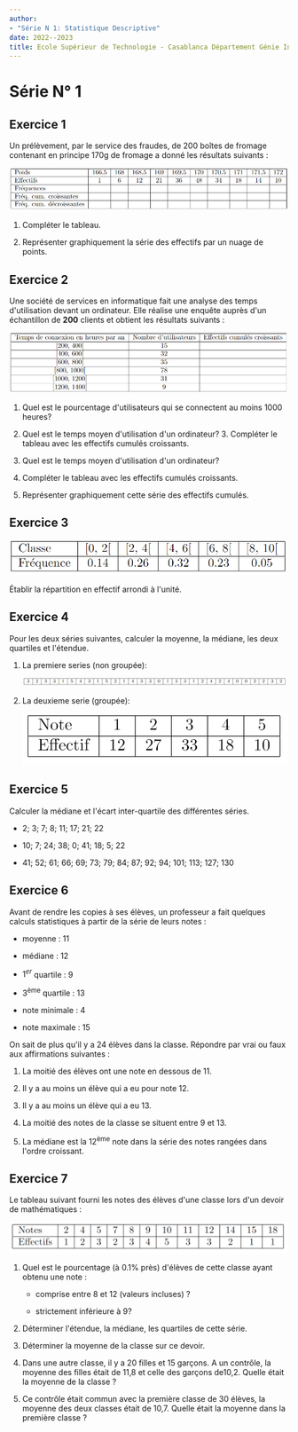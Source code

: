 ```yaml
---
author:
- "Série N 1: Statistique Descriptive"
date: 2022--2023
title: Ecole Supérieur de Technologie - Casablanca Département Génie Informatique
---
```


# Série N° 1

## Exercice 1 

Un prélèvement, par le service des fraudes, de 200 boîtes de fromage
contenant en principe 170g de fromage a donné les résultats suivants :

![image1](tab1.PNG)

1.  Compléter le tableau.

2.  Représenter graphiquement la série des effectifs par un nuage de
    points.

## Exercice 2 

Une société de services en informatique fait une analyse des temps
d'utilisation devant un ordinateur. Elle réalise une enquête auprès d'un
échantillon de **200** clients et obtient les résultats suivants :

![image](tab2.PNG)

1.  Quel est le pourcentage d'utilisateurs qui se connectent au moins
    1000 heures?

2.  Quel est le temps moyen d'utilisation d'un ordinateur? 3. Compléter
    le tableau avec les effectifs cumulés croissants.

3.  Quel est le temps moyen d'utilisation d'un ordinateur?

4.  Compléter le tableau avec les effectifs cumulés croissants.

5.  Représenter graphiquement cette série des effectifs cumulés.

##  Exercice 3 

![image](tab3.PNG)

Établir la répartition en effectif arrondi à l'unité.

## Exercice 4 

Pour les deux séries suivantes, calculer la moyenne, la médiane, les
deux quartiles et l'étendue.

1.  La premiere series (non groupée):

       ![image](tab4.PNG)

2.  La deuxieme serie (groupée):

       ![image](tab5.PNG)

## Exercice 5 

Calculer la médiane et l'écart inter-quartile des différentes séries.

-  2; 3; 7; 8; 11; 17; 21; 22

-  10; 7; 24; 38; 0; 41; 18; 5; 22

-  41; 52; 61; 66; 69; 73; 79; 84; 87; 92; 94; 101; 113; 127; 130

## Exercice 6 

Avant de rendre les copies à ses élèves, un professeur a fait quelques
calculs statistiques à partir de la série de leurs notes :


-   moyenne : 11

-   médiane : 12

-   $1^{er}$ quartile : 9

-   $3^{\mbox{ème}}$ quartile : 13

-   note minimale : 4

-   note maximale : 15


On sait de plus qu'il y a 24 élèves dans la classe. Répondre par vrai ou
faux aux affirmations suivantes :

1.  La moitié des élèves ont une note en dessous de 11.

2.  Il y a au moins un élève qui a eu pour note 12.

3.  Il y a au moins un élève qui a eu 13.

4.  La moitié des notes de la classe se situent entre 9 et 13.

5.  La médiane est la $12^{\mbox{ème}}$ note dans la série des notes
    rangées dans l'ordre croissant.

## Exercice 7 

Le tableau suivant fourni les notes des élèves d'une classe lors d'un
devoir de mathématiques :

![image](tab6.PNG)

1.  Quel est le pourcentage (à 0.1% près) d'élèves de cette classe ayant
    obtenu une note :

    -   comprise entre 8 et 12 (valeurs incluses) ?

    -   strictement inférieure à 9?

2.  Déterminer l'étendue, la médiane, les quartiles de cette série.

3.  Déterminer la moyenne de la classe sur ce devoir.

4.  Dans une autre classe, il y a 20 filles et 15 garçons. A un contrôle,
    la moyenne des filles était de 11,8 et celle des garçons de10,2.
    Quelle était la moyenne de la classe ?

5.  Ce contrôle était commun avec la première classe de 30 élèves, la
    moyenne des deux classes était de 10,7. Quelle était la moyenne dans
    la première classe ?
